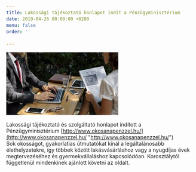 ```yaml
---
title: Lakossági tájékoztató honlapot indít a Pénzügyminisztérium
date: 2019-04-26 00:00:00 +0200
menu: false
order: ''

---
```

![](/uploads/images.jpg)

Lakossági tájékoztató és szolgáltató honlapot indított a Pénzügyminisztérium [http://www.okosanapenzzel.hu/](http://www.okosanapenzzel.hu/ "http://www.okosanapenzzel.hu/")   
Sok okosságot, gyakorlatias útmutatókat kínál a legáltalánosabb élethelyzetekre, így többek között lakásvásárláshoz vagy a nyugdíjas évek megtervezéséhez és gyermekvállaláshoz kapcsolódóan. Korosztálytól függetlenül mindenkinek ajánlott követni az oldalt.
